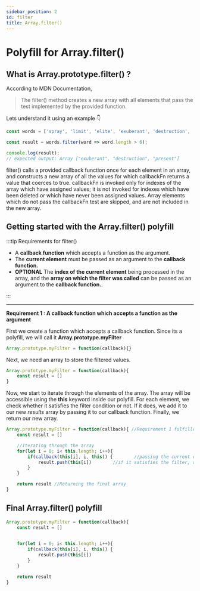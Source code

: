 ```yaml
---
sidebar_position: 2
id: filter
title: Array.filter()
---
```


# Polyfill for Array.filter()

## What is Array.prototype.filter() ?

According to MDN Documentation,

> The filter() method creates a new array with all elements that pass the test implemented by the provided function.

Lets understand it using an example 👇

```js
const words = ['spray', 'limit', 'elite', 'exuberant', 'destruction', 'present'];

const result = words.filter(word => word.length > 6);

console.log(result);
// expected output: Array ["exuberant", "destruction", "present"]

```

filter() calls a provided callback function once for each element in an array, and constructs a new array of all the values for which callbackFn returns a value that coerces to true. callbackFn is invoked only for indexes of the array which have assigned values; it is not invoked for indexes which have been deleted or which have never been assigned values. Array elements which do not pass the callbackFn test are skipped, and are not included in the new array.

## Getting started with the Array.filter() polyfill

:::tip Requirements for filter()

- A **callback function** which accepts a function as the argument.
- The **current element** must be passed as an argument to the **callback function.**
- **OPTIONAL** The **index of the current element** being processed in the array, and the **array on which the filter was called** can be passed as an argument to the **callback function.**.

:::

---

**Requirement 1 : A callback function which accepts a function as the argument**

First we create a function which accepts a callback function. Since its a polyfill, we will call it **Array.prototype.myFilter**

```js
Array.prototype.myFilter = function(callback){}
```

Next, we need an array to store the filtered values.

```js
Array.prototype.myFilter = function(callback){
    const result = []
}

```

Now, we start to iterate through the elements of the array. The array will be accessible using the **this** keyword inside our polyfill.
For each element, we check whether it satisfies the filter condition or not. If it does, we add it to our new *results* array by passing it to our callback function. Finally, we return our new array.

```js
Array.prototype.myFilter = function(callback){ //Requirement 1 fulfilled
    const result = []

    //Iterating through the array
    for(let i = 0; i< this.length; i++){
        if(callback(this[i], i, this)) {        //passing the current element, index and context to the callback function
            result.push(this[i])        //if it satisfies the filter, we push it
        }
    }

    return result //Returning the final array
}
```

## Final Array.filter() polyfill

```js
Array.prototype.myFilter = function(callback){ 
    const result = []

    
    for(let i = 0; i< this.length; i++){
        if(callback(this[i], i, this)) {
            result.push(this[i])
        }
    }

    return result 
}
```